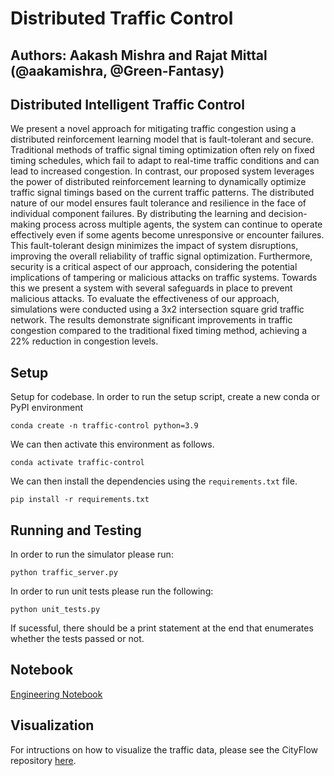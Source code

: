 # Distributed Traffic Control
## Authors: Aakash Mishra and Rajat Mittal (@aakamishra, @Green-Fantasy)
## Distributed Intelligent Traffic Control

We present a novel approach for mitigating traffic congestion using a distributed reinforcement learning model that is fault-tolerant and secure. Traditional methods of traffic signal timing optimization often rely on fixed timing schedules, which fail to adapt to real-time traffic conditions and can lead to increased congestion. In contrast, our proposed system leverages the power of distributed reinforcement learning to dynamically optimize traffic signal timings based on the current traffic patterns. The distributed nature of our model ensures fault tolerance and resilience in the face of individual component failures. By distributing the learning and decision-making process across multiple agents, the system can continue to operate effectively even if some agents become unresponsive or encounter failures. This fault-tolerant design minimizes the impact of system disruptions, improving the overall reliability of traffic signal optimization. Furthermore, security is a critical aspect of our approach, considering the potential implications of tampering or malicious attacks on traffic systems. Towards this we present a system with several safeguards in place to prevent malicious attacks. To evaluate the effectiveness of our approach, simulations were conducted using a 3x2 intersection square grid traffic network. The results demonstrate significant improvements in traffic congestion compared to the traditional fixed timing method, achieving a 22\% reduction in congestion levels.

## Setup

Setup for codebase. In order to run the setup script, create a new conda or PyPI environment 

```
conda create -n traffic-control python=3.9
```

We can then activate this environment as follows. 

```
conda activate traffic-control
```

We can then install the dependencies using the `requirements.txt` file.

```
pip install -r requirements.txt
```

## Running and Testing

In order to run the simulator please run:

```
python traffic_server.py
```

In order to run unit tests please run the following:

```
python unit_tests.py
```

If sucessful, there should be a print statement at the end that enumerates whether the tests passed or not.

## Notebook

[Engineering Notebook](engineering_notebook.md)

## Visualization

For intructions on how to visualize the traffic data, please see the CityFlow repository [here](https://cityflow-project.github.io/).


